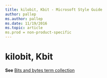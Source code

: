 ```yaml
---
title: kilobit, Kbit - Microsoft Style Guide
author: pallep
ms.author: pallep
ms.date: 11/19/2016
ms.topic: article
ms.prod = non-product-specific
---
```


# kilobit, Kbit

**See** [Bits and bytes term collection](/style-guide/a-z-word-list-term-collections/term-collections/bits-bytes-terms)
